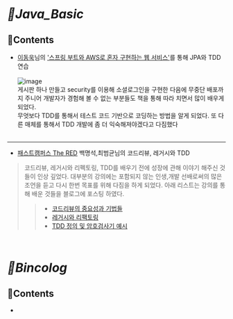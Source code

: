 # _💪Java_Basic_

## 📝Contents
* [이동욱](https://jojoldu.tistory.com/)님의 ['스프링 부트와 AWS로 혼자 구현하는 웹 서비스'](http://www.yes24.com/Product/Goods/83849117)를 통해 JPA와 TDD 연습<br><br>
![image](https://user-images.githubusercontent.com/77534863/169013792-2c20dbf6-20d6-4788-b3fa-2bdaa38154f0.png)<br>
게시판 하나 만들고 security를 이용해 소셜로그인을 구현한 다음에 무중단 배포까지 주니어 개발자가 경험해 볼 수 없는 부분들도 책을 통해 따라 치면서 많이 배우게 되었다.<br>
무엇보다 TDD를 통해서 테스트 코드 기반으로 코딩하는 방법을 알게 되었다. 또 다른 매체를 통해서 TDD 개발에 좀 더 익숙해져야겠다고 다짐했다<br><br>

***

* [패스트캠퍼스 The RED](https://fastcampus.app/course-detail/204897) 백명석,최범균님의 코드리뷰, 레거시와 TDD <br>
> 코드리뷰, 레거시와 리펙토링, TDD를 배우기 전에 성장에 관해 이야기 해주신 것들이 인상 깊었다. 대부분의 강의에는 포함되지 않는 인생,개발 선배로써의 많은 조언을 듣고 다시 한번 목표를 위해 다짐을 하게 되었다. 아래 리스트는 강의를 통해 배운 것들을 블로그에 포스팅 하였다. 
> > * [코드리뷰의 중요성과 기법들](https://binco.tistory.com/entry/%EC%BD%94%EB%93%9C%EB%A6%AC%EB%B7%B0-%EC%A3%BC%EB%AA%A9%EC%A0%81)
> > * [레거시와 리팩토링](https://binco.tistory.com/entry/%EB%A0%88%EA%B1%B0%EC%8B%9C%EC%99%80-%EB%A6%AC%ED%8C%A9%ED%86%A0%EB%A7%81)
> > * [TDD 정의 및 암호검사기 예시](https://binco.tistory.com/entry/TDD%EC%A0%95%EC%9D%98-%EC%95%94%ED%98%B8%EA%B2%80%EC%82%AC%EA%B8%B0)

<br/>

# _📙Bincolog_
## 📝Contents
*

